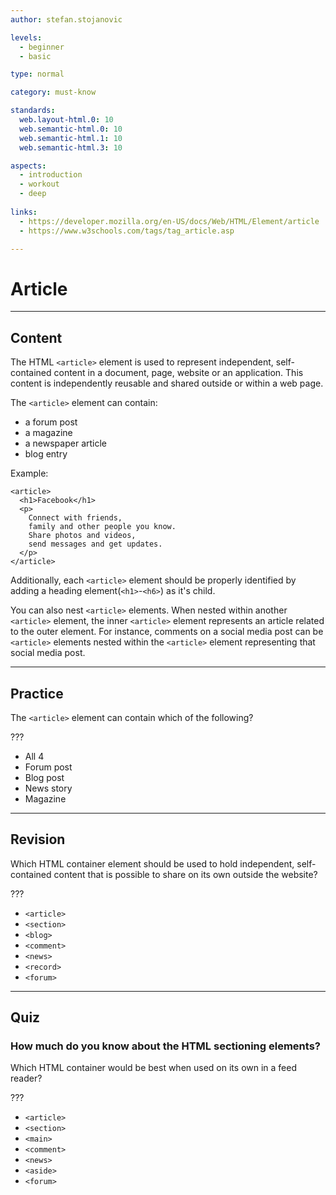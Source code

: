 ```yaml
---
author: stefan.stojanovic

levels:
  - beginner
  - basic

type: normal

category: must-know

standards:
  web.layout-html.0: 10
  web.semantic-html.0: 10
  web.semantic-html.1: 10
  web.semantic-html.3: 10

aspects:
  - introduction
  - workout
  - deep
  
links:
  - https://developer.mozilla.org/en-US/docs/Web/HTML/Element/article
  - https://www.w3schools.com/tags/tag_article.asp

---
```

# Article
---
## Content

The HTML `<article>` element is used to represent independent, self-contained content in a document, page, website or an application. This content is independently reusable and shared outside or within a web page.

The `<article>` element can contain:
  - a forum post
  - a magazine
  - a newspaper article
  - blog entry

Example:
```
<article>
  <h1>Facebook</h1>
  <p>
    Connect with friends,
    family and other people you know.
    Share photos and videos,
    send messages and get updates.
  </p>
</article>
```

Additionally, each `<article>` element should be properly identified by adding a heading element(`<h1>`-`<h6>`) as it's child.

You can also nest `<article>` elements. When nested within another `<article>` element, the inner `<article>` element represents an article related to the outer element. For instance, comments on a social media post can be `<article>` elements nested within the `<article>` element representing that social media post.

---
## Practice

The `<article>` element can contain which of the following?

???

* All 4
* Forum post
* Blog post
* News story
* Magazine

---
## Revision

Which HTML container element should be used to hold independent, self-contained content that is possible to share on its own outside the website?

???

* `<article>`
* `<section>`
* `<blog>`
* `<comment>`
* `<news>`
* `<record>`
* `<forum>`

---
## Quiz

### How much do you know about the HTML sectioning elements?

Which HTML container would be best when used on its own in a feed reader?

???

* `<article>`
* `<section>`
* `<main>`
* `<comment>`
* `<news>`
* `<aside>`
* `<forum>`
